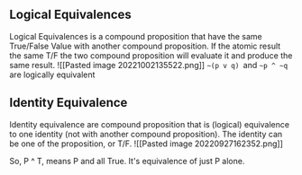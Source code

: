 ## Logical Equivalences

Logical Equivalences is a compound proposition that have the same True/False Value with another compound proposition. If the atomic result the same T/F the two compound proposition will evaluate it and produce the same result.
![[Pasted image 20221002135522.png]]
`~(p v q) `and `~p ^ ~q` are logically equivalent


## Identity Equivalence

Identity equivalence are compound proposition that is (logical) equivalence to one identity (not with another compound proposition). The identity can be one of the proposition, or T/F.
![[Pasted image 20220927162352.png]]

So, P ^ T, means P and all True. It's equivalence of just P alone.